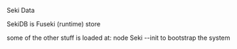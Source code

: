 Seki Data

SekiDB is Fuseki (runtime) store

some of the other stuff is loaded at:
node Seki --init
to bootstrap the system

